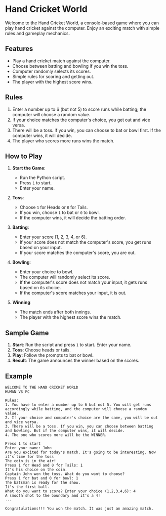 # Hand Cricket World

Welcome to the Hand Cricket World, a console-based game where you can play hand cricket against the computer. Enjoy an exciting match with simple rules and gameplay mechanics.

## Features

- Play a hand cricket match against the computer.
- Choose between batting and bowling if you win the toss.
- Computer randomly selects its scores.
- Simple rules for scoring and getting out.
- The player with the highest score wins.

## Rules

1. Enter a number up to 6 (but not 5) to score runs while batting; the computer will choose a random value.
2. If your choice matches the computer's choice, you get out and vice versa.
3. There will be a toss. If you win, you can choose to bat or bowl first. If the computer wins, it will decide.
4. The player who scores more runs wins the match.

## How to Play

1. **Start the Game**: 
   - Run the Python script.
   - Press `1` to start.
   - Enter your name.

2. **Toss**:
   - Choose `1` for Heads or `0` for Tails.
   - If you win, choose `1` to bat or `0` to bowl.
   - If the computer wins, it will decide the batting order.

3. **Batting**:
   - Enter your score (1, 2, 3, 4, or 6).
   - If your score does not match the computer's score, you get runs based on your input.
   - If your score matches the computer's score, you are out.

4. **Bowling**:
   - Enter your choice to bowl.
   - The computer will randomly select its score.
   - If the computer's score does not match your input, it gets runs based on its choice.
   - If the computer's score matches your input, it is out.

5. **Winning**:
   - The match ends after both innings.
   - The player with the highest score wins the match.

## Sample Game

1. **Start**: Run the script and press `1` to start. Enter your name.
2. **Toss**: Choose heads or tails.
3. **Play**: Follow the prompts to bat or bowl.
4. **Result**: The game announces the winner based on the scores.

## Example

```
WELCOME TO THE HAND CRICKET WORLD
HUMAN VS PC

Rules:
1. You have to enter a number up to 6 but not 5. You will get runs accordingly while batting, and the computer will choose a random value.
2. If your choice and computer's choice are the same, you will be out and vice versa.
3. There will be a toss. If you win, you can choose between batting and bowling. But if the computer wins, it will decide.
4. The one who scores more will be the WINNER.

Press 1 to start
Enter your name: John
Are you excited for today's match. It's going to be interesting. Now it's time for the toss
The coin is in the air! 
Press 1 for Head and 0 for Tails: 1
It's his choice on the coin. 
Captain John won the toss. What do you want to choose?
Press 1 for bat and 0 for bowl: 1
The batsman is ready for the show. 
It's the first ball.
What do you want to score? Enter your choice (1,2,3,4,6): 4
A smooth shot to the boundary and it's a 4!
...

Congratulations!!! You won the match. It was just an amazing match.
```
